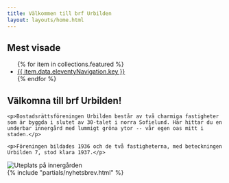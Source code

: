 ```yaml
---
title: Välkommen till brf Urbilden
layout: layouts/home.html
---
```


<section>
<h2>Mest visade</h2>

<ul class="featured">
{% for item in collections.featured %}
  <li>
    <a href="{{ item.url }}">{{ item.data.eleventyNavigation.key }}</a>
  </li>
{% endfor %}
</ul>
</section>

<section class="stack with-sidebar">
  <div class="stack">
    <h2>Välkomna till brf Urbilden!</h2>

    <p>Bostadsrättsföreningen Urbilden består av två charmiga fastigheter som är byggda i slutet av 30-talet i norra Sofielund. Här hittar du en underbar innergård med lummigt gröna ytor -- vår egen oas mitt i staden.</p>

    <p>Föreningen bildades 1936 och de två fastigheterna, med beteckningen Urbilden 7, stod klara 1937.</p>
  </div>

  <img src="/assets/images/sommar-e1666778280390.jpg" alt="Uteplats på innergården">
</section>

<section class="stack">
  {% include "partials/nyhetsbrev.html" %}
</section>

